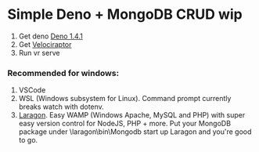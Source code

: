 # Simple Deno + MongoDB CRUD wip

1. Get deno [Deno 1.4.1](https://deno.land/#installation)
2. Get [Velociraptor](https://github.com/umbopepato/velociraptor)
3. Run vr serve

### Recommended for windows:

1. VSCode
2. WSL (Windows subsystem for Linux). Command prompt currently breaks watch with dotenv.
3. [Laragon](https://laragon.org). Easy WAMP (Windows Apache, MySQL and PHP) with super easy version control for NodeJS, PHP + more. Put your MongoDB package under \laragon\bin\Mongodb start up Laragon and you're good to go.
